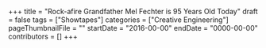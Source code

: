 +++
title = "Rock-afire Grandfather Mel Fechter is 95 Years Old Today"
draft = false
tags = ["Showtapes"]
categories = ["Creative Engineering"]
pageThumbnailFile = ""
startDate = "2016-00-00"
endDate = "0000-00-00"
contributors = []
+++

